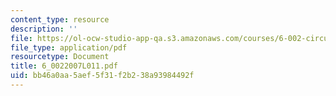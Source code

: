 ```yaml
---
content_type: resource
description: ''
file: https://ol-ocw-studio-app-qa.s3.amazonaws.com/courses/6-002-circuits-and-electronics-spring-2007/bb46a0aa5aef5f31f2b238a93984492f_6_0022007L011.pdf
file_type: application/pdf
resourcetype: Document
title: 6_0022007L011.pdf
uid: bb46a0aa-5aef-5f31-f2b2-38a93984492f
---
```

